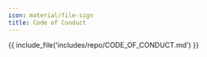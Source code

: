 ```yaml
---
icon: material/file-sign
title: Code of Conduct
---
```


<!-- markdownlint-disable first-line-h1 -->
<!-- markdownlint-disable required-headings -->
{{ include_file('includes/repo/CODE_OF_CONDUCT.md') }}
